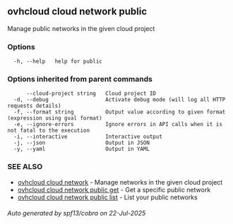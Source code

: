 ## ovhcloud cloud network public

Manage public networks in the given cloud project

### Options

```
  -h, --help   help for public
```

### Options inherited from parent commands

```
      --cloud-project string   Cloud project ID
  -d, --debug                  Activate debug mode (will log all HTTP requests details)
  -f, --format string          Output value according to given format (expression using gval format)
  -e, --ignore-errors          Ignore errors in API calls when it is not fatal to the execution
  -i, --interactive            Interactive output
  -j, --json                   Output in JSON
  -y, --yaml                   Output in YAML
```

### SEE ALSO

* [ovhcloud cloud network](ovhcloud_cloud_network.md)	 - Manage networks in the given cloud project
* [ovhcloud cloud network public get](ovhcloud_cloud_network_public_get.md)	 - Get a specific public network
* [ovhcloud cloud network public list](ovhcloud_cloud_network_public_list.md)	 - List your public networks

###### Auto generated by spf13/cobra on 22-Jul-2025
